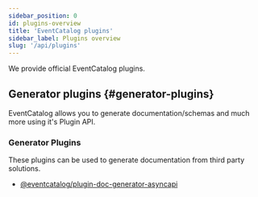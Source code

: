 ```yaml
---
sidebar_position: 0
id: plugins-overview
title: 'EventCatalog plugins'
sidebar_label: Plugins overview
slug: '/api/plugins'
---
```


We provide official EventCatalog plugins.

## Generator plugins {#generator-plugins}

EventCatalog allows you to generate documentation/schemas and much more using it's Plugin API.

### Generator Plugins

These plugins can be used to generate documentation from third party solutions.

- [@eventcatalog/plugin-doc-generator-asyncapi](plugins/@eventcatalog/plugin-doc-generator-asyncapi)
